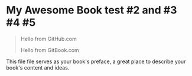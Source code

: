 # My Awesome Book test \#2 and \#3 \#4 \#5

> Hello from GitHub.com
>
> Hello from GitBook.com

This file file serves as your book's preface, a great place to describe your book's content and ideas.

